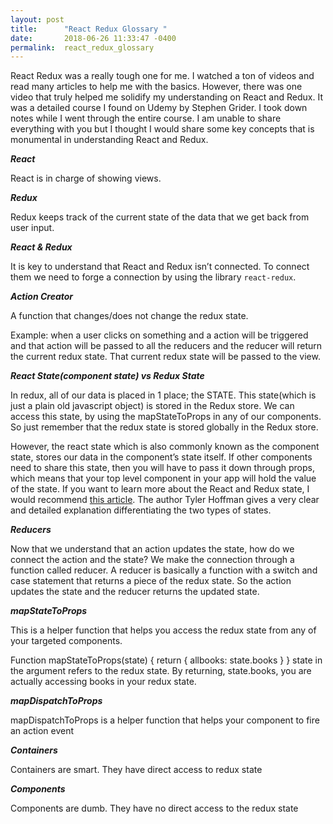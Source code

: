 ```yaml
---
layout: post
title:      "React Redux Glossary "
date:       2018-06-26 11:33:47 -0400
permalink:  react_redux_glossary
---
```



React Redux was a really tough one for me. I watched a ton of videos and read many articles to help me with the basics. However, there was one video that truly helped me solidify my understanding on React and Redux. It was a detailed course I found on Udemy by Stephen Grider. I took down notes while I went through the entire course. I am unable to share everything with you but I thought I would share some key concepts that is monumental in understanding React and Redux.


***React*** 

React is in charge of showing views.



***Redux*** 

Redux keeps track of the current state of the data that we get back from user input.
 
 

***React & Redux***

It is key to understand that React and Redux isn’t connected. To connect them we need to forge a connection by using the library `react-redux`.



***Action Creator***

A function that changes/does not change the redux state.

Example: when a user clicks on something and a action will be triggered and that action will be passed to all the reducers and the reducer will return the current redux state. That current redux state will be passed to the view.



***React State(component state) vs Redux State***

In redux, all of our data is placed in 1 place; the STATE. 
This state(which is just a plain old javascript object) is stored in the Redux store. We can access this state, by using the mapStateToProps in any of our components. So just remember that the redux state is stored globally in the Redux store.

However, the react state which is also commonly known as the component state,  stores our data in the component’s state itself.  If other components need to share this state, then you will have to pass it down through props, which means that your top level component in your app will hold the value of the state. If you want to learn more about the React and Redux state, I would recommend [this article](http://spin.atomicobject.com/2017/06/07/react-state-vs-redux-state/). The author Tyler Hoffman gives a very clear and detailed explanation differentiating the two types of states.



***Reducers***

Now that we understand that an action updates the state, how do we connect the action and the state? We make the connection through a function called reducer. A reducer is basically a function with a switch and case statement that returns a piece of the redux state. So the action updates the state and the reducer returns the updated state.



***mapStateToProps***

This is a helper function that helps you access the redux state from any of your targeted components.

Function mapStateToProps(state) {
    return { allbooks: state.books }
}
state in the argument refers to the redux state. By returning, state.books, you are actually accessing books in your redux state.



***mapDispatchToProps***

mapDispatchToProps is a helper function that helps your component to fire an action event 



***Containers***

Containers are smart. They have direct access to redux state



***Components***

Components are dumb. They have no direct access to the redux state



